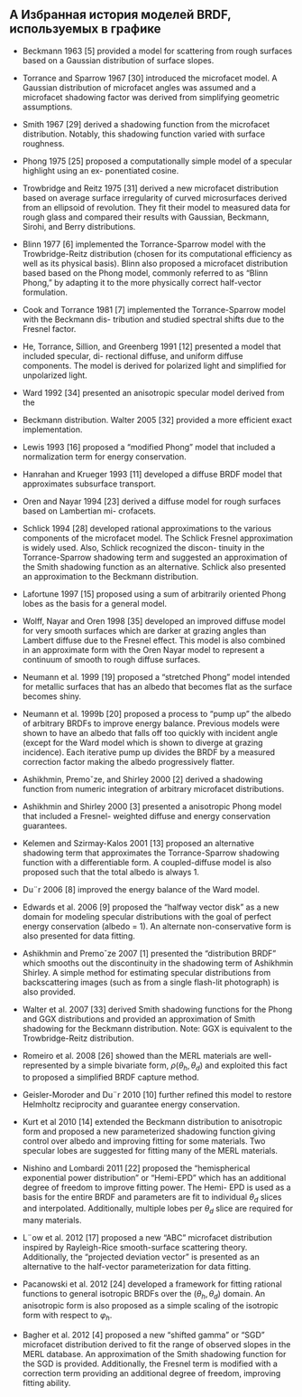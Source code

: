 ## А Избранная история моделей BRDF, используемых в графике

- Beckmann 1963 [5] provided a model for scattering from rough surfaces based on a Gaussian distribution of surface slopes.

- Torrance and Sparrow 1967 [30] introduced the microfacet model. A Gaussian distribution of microfacet angles was assumed and a microfacet shadowing factor was derived from simplifying geometric assumptions.

- Smith 1967 [29] derived a shadowing function from the microfacet distribution. Notably, this shadowing function varied with surface roughness.

- Phong 1975 [25] proposed a computationally simple model of a specular highlight using an ex- ponentiated cosine.

- Trowbridge and Reitz 1975 [31] derived a new microfacet distribution based on average surface irregularity of curved microsurfaces derived from an ellipsoid of revolution. They fit their model to measured data for rough glass and compared their results with Gaussian, Beckmann, Sirohi, and Berry distributions.

- Blinn 1977 [6] implemented the Torrance-Sparrow model with the Trowbridge-Reitz distribution (chosen for its computational efficiency as well as its physical basis). Blinn also proposed a microfacet distribution based based on the Phong model, commonly referred to as “Blinn Phong,” by adapting it to the more physically correct half-vector formulation.

- Cook and Torrance 1981 [7] implemented the Torrance-Sparrow model with the Beckmann dis- tribution and studied spectral shifts due to the Fresnel factor.

- He, Torrance, Sillion, and Greenberg 1991 [12] presented a model that included specular, di- rectional diffuse, and uniform diffuse components. The model is derived for polarized light and simplified for unpolarized light.

- Ward 1992 [34] presented an anisotropic specular model derived from the 

- Beckmann distribution. Walter 2005 [32] provided a more efficient exact implementation.

- Lewis 1993 [16] proposed a “modified Phong” model that included a normalization term for energy conservation.

- Hanrahan and Krueger 1993 [11] developed a diffuse BRDF model that approximates subsurface transport.

- Oren and Nayar 1994 [23] derived a diffuse model for rough surfaces based on Lambertian mi- crofacets.

- Schlick 1994 [28] developed rational approximations to the various components of the microfacet model. The Schlick Fresnel approximation is widely used. Also, Schlick recognized the discon- tinuity in the Torrance-Sparrow shadowing term and suggested an approximation of the Smith shadowing function as an alternative. Schlick also presented an approximation to the Beckmann distribution.

- Lafortune 1997 [15] proposed using a sum of arbitrarily oriented Phong lobes as the basis for a general model.

- Wolff, Nayar and Oren 1998 [35] developed an improved diffuse model for very smooth surfaces which are darker at grazing angles than Lambert diffuse due to the Fresnel effect. This model is also combined in an approximate form with the Oren Nayar model to represent a continuum of smooth to rough diffuse surfaces.

- Neumann et al. 1999 [19] proposed a “stretched Phong” model intended for metallic surfaces that has an albedo that becomes flat as the surface becomes shiny.

- Neumann et al. 1999b [20] proposed a process to “pump up” the albedo of arbitrary BRDFs to improve energy balance. Previous models were shown to have an albedo that falls off too quickly with incident angle (except for the Ward model which is shown to diverge at grazing incidence). Each iterative pump up divides the BRDF by a measured correction factor making the albedo progressively flatter.

- Ashikhmin, Premoˇze, and Shirley 2000 [2] derived a shadowing function from numeric integration of arbitrary microfacet distributions.

- Ashikhmin and Shirley 2000 [3] presented a anisotropic Phong model that included a Fresnel- weighted diffuse and energy conservation guarantees.

- Kelemen and Szirmay-Kalos 2001 [13] proposed an alternative shadowing term that approximates the Torrance-Sparrow shadowing function with a differentiable form. A coupled-diffuse model is also proposed such that the total albedo is always 1.

- Du¨r 2006  [8] improved  the energy  balance  of the Ward model.

- Edwards et al. 2006 [9] proposed the “halfway vector disk” as a new domain for modeling specular distributions with the goal of perfect energy conservation (albedo = 1). An alternate non-conservative form is also presented for data fitting.

- Ashikhmin  and  Premoˇze  2007  [1]  presented  the  “distribution  BRDF”  which  smooths  out  the discontinuity in the shadowing term of Ashikhmin Shirley. A simple method for estimating specular distributions from backscattering images (such as from a single flash-lit photograph) is also provided.

- Walter et al. 2007 [33] derived Smith shadowing functions for the Phong and GGX distributions and provided an approximation of Smith shadowing for the Beckmann distribution. Note: GGX is equivalent to the Trowbridge-Reitz distribution.

- Romeiro et al. 2008 [26] showed than the MERL materials are well-represented by a simple bivariate form, $ρ(θ_h, θ_d)$ and exploited this fact to proposed a simplified BRDF capture method.

- Geisler-Moroder  and  Du¨r  2010  [10]  further  refined  this  model  to  restore  Helmholtz  reciprocity and guarantee energy conservation.

- Kurt et al 2010 [14] extended the Beckmann distribution to anisotropic form and proposed a new parameterized shadowing function giving control over albedo and improving fitting for some materials. Two specular lobes are suggested for fitting many of the MERL materials.

- Nishino and Lombardi 2011 [22] proposed the “hemispherical exponential power distribution” or “Hemi-EPD” which has an additional degree of freedom to improve fitting power. The Hemi- EPD is used as a basis for the entire BRDF and parameters are fit to individual $θ_d$ slices and interpolated. Additionally, multiple lobes per $θ_d$ slice are required for many materials.

- L¨ow  et  al.   2012  [17]  proposed  a  new  “ABC”  microfacet  distribution  inspired  by  Rayleigh-Rice smooth-surface scattering theory. Additionally, the “projected deviation vector” is presented as an alternative to the half-vector parameterization for data fitting.

- Pacanowski et al. 2012 [24] developed a framework for fitting rational functions to general isotropic BRDFs over the $(θ_h, θ_d)$ domain. An anisotropic form is also proposed as a simple scaling of the isotropic form with respect to $φ_h$.

- Bagher et al. 2012 [4] proposed a new “shifted gamma” or “SGD” microfacet distribution derived to fit the range of observed slopes in the MERL database. An approximation of the Smith shadowing function for the SGD is provided. Additionally, the Fresnel term is modified with a correction term providing an additional degree of freedom, improving fitting ability.
